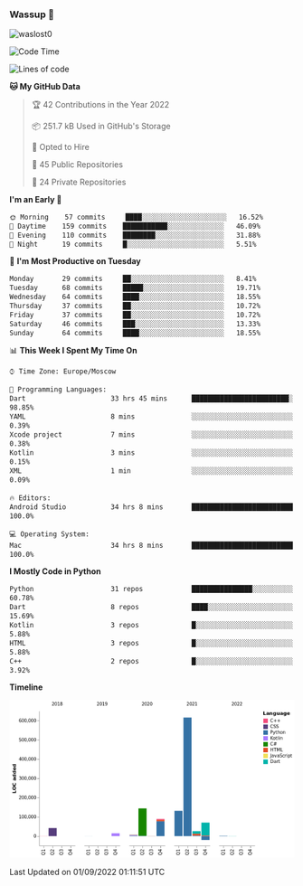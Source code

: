 ### Wassup 👋

<p align="left"> <img src="https://komarev.com/ghpvc/?username=waslost0" alt="waslost0" /></p>

<!--START_SECTION:waka-->
![Code Time](http://img.shields.io/badge/Code%20Time-1%2C459%20hrs%209%20mins-blue)

![Lines of code](https://img.shields.io/badge/From%20Hello%20World%20I%27ve%20Written-1%20Million%20lines%20of%20code-blue)

**🐱 My GitHub Data** 

> 🏆 42 Contributions in the Year 2022
 > 
> 📦 251.7 kB Used in GitHub's Storage 
 > 
> 💼 Opted to Hire
 > 
> 📜 45 Public Repositories 
 > 
> 🔑 24 Private Repositories  
 > 
**I'm an Early 🐤** 

```text
🌞 Morning    57 commits     ████░░░░░░░░░░░░░░░░░░░░░   16.52% 
🌆 Daytime    159 commits    ███████████░░░░░░░░░░░░░░   46.09% 
🌃 Evening    110 commits    ████████░░░░░░░░░░░░░░░░░   31.88% 
🌙 Night      19 commits     █░░░░░░░░░░░░░░░░░░░░░░░░   5.51%

```
📅 **I'm Most Productive on Tuesday** 

```text
Monday       29 commits     ██░░░░░░░░░░░░░░░░░░░░░░░   8.41% 
Tuesday      68 commits     █████░░░░░░░░░░░░░░░░░░░░   19.71% 
Wednesday    64 commits     ████░░░░░░░░░░░░░░░░░░░░░   18.55% 
Thursday     37 commits     ██░░░░░░░░░░░░░░░░░░░░░░░   10.72% 
Friday       37 commits     ██░░░░░░░░░░░░░░░░░░░░░░░   10.72% 
Saturday     46 commits     ███░░░░░░░░░░░░░░░░░░░░░░   13.33% 
Sunday       64 commits     ████░░░░░░░░░░░░░░░░░░░░░   18.55%

```


📊 **This Week I Spent My Time On** 

```text
⌚︎ Time Zone: Europe/Moscow

💬 Programming Languages: 
Dart                     33 hrs 45 mins      ████████████████████████░   98.85% 
YAML                     8 mins              ░░░░░░░░░░░░░░░░░░░░░░░░░   0.39% 
Xcode project            7 mins              ░░░░░░░░░░░░░░░░░░░░░░░░░   0.38% 
Kotlin                   3 mins              ░░░░░░░░░░░░░░░░░░░░░░░░░   0.15% 
XML                      1 min               ░░░░░░░░░░░░░░░░░░░░░░░░░   0.09%

🔥 Editors: 
Android Studio           34 hrs 8 mins       █████████████████████████   100.0%

💻 Operating System: 
Mac                      34 hrs 8 mins       █████████████████████████   100.0%

```

**I Mostly Code in Python** 

```text
Python                   31 repos            ███████████████░░░░░░░░░░   60.78% 
Dart                     8 repos             ████░░░░░░░░░░░░░░░░░░░░░   15.69% 
Kotlin                   3 repos             █░░░░░░░░░░░░░░░░░░░░░░░░   5.88% 
HTML                     3 repos             █░░░░░░░░░░░░░░░░░░░░░░░░   5.88% 
C++                      2 repos             █░░░░░░░░░░░░░░░░░░░░░░░░   3.92%

```


**Timeline**

![Chart not found](https://raw.githubusercontent.com/waslost0/waslost0/master/charts/bar_graph.png) 


 Last Updated on 01/09/2022 01:11:51 UTC
<!--END_SECTION:waka-->


